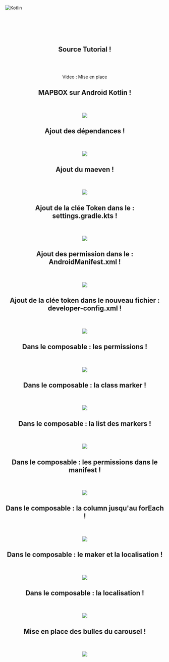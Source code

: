 ![Kotlin](https://img.shields.io/badge/kotlin-%237F52FF.svg?style=for-the-badge&logo=kotlin&logoColor=white)


<br><br><br><br>

<div align="center">
        <h2>Source Tutorial !</h2><br><br>
        <p>Video : Mise en place</p>
</div>


<div align="center">
        <h2>MAPBOX sur Android Kotlin !</h2><br><br>
        <img src="./fondecran.png">
</div>


<div align="center">
        <h2>Ajout des dépendances !</h2><br><br>
        <img src="./dependance.png">
</div>

<div align="center">
        <h2>Ajout du maeven !</h2><br><br>
        <img src="./maven.png">
</div>


<div align="center">
        <h2>Ajout de la clée Token dans le : settings.gradle.kts !</h2><br><br>
        <img src="./token.png">
</div>

<div align="center">
        <h2>Ajout des permission dans le : AndroidManifest.xml !</h2><br><br>
        <img src="./manifest.png">
</div>


<div align="center">
        <h2>Ajout de la clée token dans le nouveau fichier : developer-config.xml !</h2><br><br>
        <img src="./config.png">
</div>


<div align="center">
        <h2>Dans le composable : les permissions !</h2><br><br>
        <img src="./permission.png">
</div>

<div align="center">
        <h2>Dans le composable : la class marker !</h2><br><br>
        <img src="./marker.png">
</div>

<div align="center">
        <h2>Dans le composable : la list des markers !</h2><br><br>
        <img src="./list.png">
</div>

<div align="center">
        <h2>Dans le composable : les permissions dans le manifest !</h2><br><br>
        <img src="./les permissions dans le manifest.png">
</div>


<div align="center">
        <h2>Dans le composable : la column jusqu'au forEach !</h2><br><br>
        <img src="./column.png">
</div>

<div align="center">
        <h2>Dans le composable : le maker et la localisation !</h2><br><br>
        <img src="./lemaker.png">
</div>

<div align="center">
        <h2>Dans le composable : la localisation !</h2><br><br>
        <img src="./lalocalisation.png">
</div>

<div align="center">
        <h2> Mise en place des bulles du carousel !</h2><br><br>
        <img src="./bulle.png">
</div>


